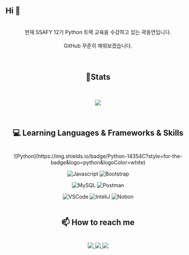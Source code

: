 ## Hi 👋
<br />
<div align='center'>
현재 SSAFY 12기 Python 트랙 교육을 수강하고 있는 곽동연입니다.   
<br />   
<br />
GitHub 꾸준히 채워보겠습니다.
<br />
<br />
<br />

<div align='center'>   

## 🏅Stats   

<br />

![](https://github-profile-summary-cards.vercel.app/api/cards/stats?username=Bheinarl&theme=vue)

</div>   

<br />

## 💻 Learning Languages & Frameworks & Skills
<br />
![Python](https://img.shields.io/badge/Python-14354C?style=for-the-badge&logo=python&logoColor=white)

![Javascript](https://img.shields.io/badge/JavaScript-F7DF1E.svg?style=for-the-badge&logo=javascript&logoColor=white)
![Bootstrap](https://img.shields.io/badge/-Bootstrap-563D7C?style=for-the-badge&logo=bootstrap&logoColor=white)

![MySQL](https://img.shields.io/badge/MySQL-005C84?style=for-the-badge&logo=mysql&logoColor=white)
![Postman](https://img.shields.io/badge/Postman-FF6C37?style=for-the-badge&logo=postman&logoColor=white)

![VSCode](https://img.shields.io/badge/Visual_Studio_Code-0078D4?style=for-the-badge&logo=visual%20studio%20code&logoColor=white)
![InteliJ](https://img.shields.io/badge/IntelliJ_IDEA-000000.svg?style=for-the-badge&logo=intellij-idea&logoColor=white)
![Notion](https://img.shields.io/badge/Notion-000000?style=for-the-badge&logo=notion&logoColor=white)
<br />
<br />   

<!-- ## Tools   
<br />
<br />
<br /> -->

## 📫 How to reach me
<br />
<a href="mailto:kdytree10@gmail.com" target="_blank"><img src="https://img.shields.io/badge/kdytree10@gmail.com-ffffff?&logo=gmail"> <a href="https://clumsy-marimba-0f6.notion.site/SSAFY-94a579c0bee24b63ba72d7945ac5ba92" target="_blank"><img src="https://img.shields.io/badge/Notion-ffffff?&logo=notion&logoColor=000000"/> <a href="https://www.instagram.com/k__dyeon/" target="_blank"><img src="https://img.shields.io/badge/Instagram-ffffff?&logo=instagram&logoColor=f7056e"/>



<!--
**Bheinarl/Bheinarl** is a ✨ _special_ ✨ repository because its `README.md` (this file) appears on your GitHub profile.

Here are some ideas to get you started:

- 🔭 I’m currently working on ...
- 🌱 I’m currently learning ...
- 👯 I’m looking to collaborate on ...
- 🤔 I’m looking for help with ...
- 💬 Ask me about ...
- 📫 How to reach me: ...
- 😄 Pronouns: ...
- ⚡ Fun fact: ...
-->
